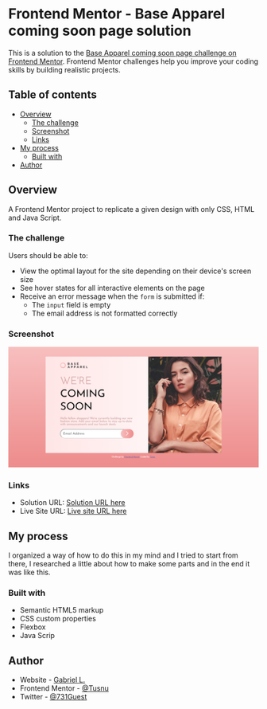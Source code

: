# Frontend Mentor - Base Apparel coming soon page solution

This is a solution to the [Base Apparel coming soon page challenge on Frontend Mentor](https://www.frontendmentor.io/challenges/base-apparel-coming-soon-page-5d46b47f8db8a7063f9331a0). Frontend Mentor challenges help you improve your coding skills by building realistic projects. 

## Table of contents

- [Overview](#overview)
  - [The challenge](#the-challenge)
  - [Screenshot](#screenshot)
  - [Links](#links)
- [My process](#my-process)
  - [Built with](#built-with)
- [Author](#author)

## Overview

A Frontend Mentor project to replicate a given design with only CSS, HTML and Java Script.


### The challenge

Users should be able to:

- View the optimal layout for the site depending on their device's screen size
- See hover states for all interactive elements on the page
- Receive an error message when the `form` is submitted if:
  - The `input` field is empty
  - The email address is not formatted correctly

### Screenshot

![](./images/Screenshot_1.png)

### Links

- Solution URL: [Solution URL here](https://github.com/Tusnu/base-apparel-coming-soon-page)
- Live Site URL: [Live site URL here](https://tusnu.github.io/base-apparel-coming-soon-page/)

## My process

I organized a way of how to do this in my mind and I tried to start from there, I researched a little about how to make some parts and in the end it was like this.


### Built with

- Semantic HTML5 markup
- CSS custom properties
- Flexbox
- Java Scrip

## Author

- Website - [Gabriel L.](https://github.com/Tusnu)
- Frontend Mentor - [@Tusnu](https://www.frontendmentor.io/profile/Tusnu)
- Twitter - [@731Guest](https://twitter.com/731Guest)
